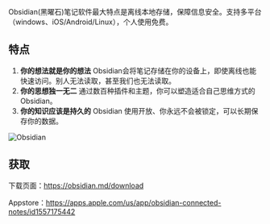 Obsidian(黑曜石)笔记软件最大特点是离线本地存储，保障信息安全。支持多平台（windows、iOS/Android/Linux），个人使用免费。

## 特点

1. **你的想法就是你的想法**
Obsidian会将笔记存储在你的设备上，即使离线也能快速访问。别人无法读取，甚至我们也无法读取。
2. **你的思想独一无二**
通过数百种插件和主题，你可以塑造适合自己思维方式的 Obsidian。
3. **你的知识应该是持久的**
Obsidian 使用开放、你永远不会被锁定，可以长期保存你的数据。

![Obsidian](https://obsidian.md/images/screenshot-1.0-hero-combo.png)

## 获取

下载页面：https://obsidian.md/download

Appstore：https://apps.apple.com/us/app/obsidian-connected-notes/id1557175442